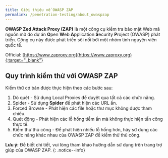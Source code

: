 ```yaml
---
title: Giới thiệu về OWASP ZAP
permalink: /penetration-testing/about_owaspzap
---
```

**OWASP Zed Attack Proxy (ZAP)** là một công cụ kiểm tra bảo mật Web mã nguồn mở do dự án **O**pen **W**eb **A**pplication **S**ecurity **P**roject (OWASP) phát triển.
Công cụ này được phát triển sôi nổi bởi một nhóm tình nguyện viên quốc tế.

Official: [https://www.zaproxy.org](https://www.zaproxy.org){:target="_blank"}

## Quy trình kiểm thử với OWASP ZAP

Kiểm thử cơ bản được thực hiện theo các bước sau:

1. Dò quét - Sử dụng Local Proxies để duyệt qua tất cả các chức năng.
1. Spider - Sử dụng **Spider** để phát hiện các URL ẩn.
1. Forced Browse - Phát hiện các file hoặc thư mục không được tham chiếu.
1. Quét động - Phát hiện các lỗ hổng tiềm ẩn mà không thực hiện tấn công thực tế.
1. Kiểm thử thủ công - Để phát hiện nhiều lỗ hổng hơn, hãy sử dụng các chức năng khác nhau của OWASP ZAP để kiểm thử thủ công.

**Lưu ý:** Để biết chi tiết, vui lòng tham khảo hướng dẫn sử dụng trên trang trợ giúp của OWASP ZAP.
{: .notice--info}

